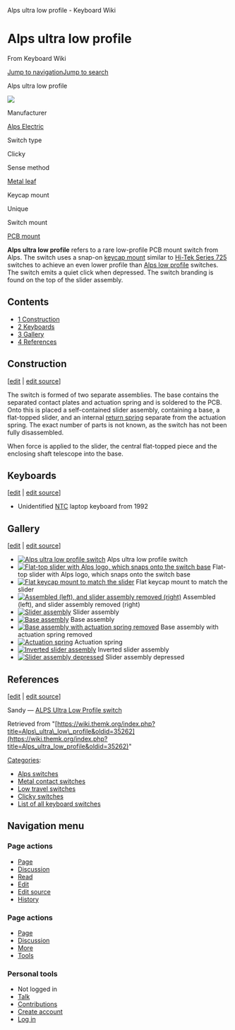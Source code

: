 Alps ultra low profile - Keyboard Wiki

Alps ultra low profile
======================

From Keyboard Wiki 

[Jump to navigation](https://wiki.themk.org/index.php/Alps_ultra_low_profile#column-one)[Jump to search](https://wiki.themk.org/index.php/Alps_ultra_low_profile#searchInput)

Alps ultra low profile

[![](https://wiki.themk.org/images/thumb/b/b5/Alps_ultra_low_profile.jpg/500px-Alps_ultra_low_profile.jpg)](https://wiki.themk.org/index.php/File:Alps_ultra_low_profile.jpg)

Manufacturer

[Alps Electric](https://wiki.themk.org/index.php/Alps_Electric "Alps Electric")

Switch type

Clicky

Sense method

[Metal leaf](https://wiki.themk.org/index.php/Contact_mechanism#Metal_leaf "Contact mechanism")

Keycap mount

Unique

Switch mount

[PCB mount](https://wiki.themk.org/index.php/Switch_mount#PCB_mount "Switch mount")

**Alps ultra low profile** refers to a rare low-profile PCB mount switch from Alps.<ref name="Sandy" /> The switch uses a snap-on [keycap mount](https://wiki.themk.org/index.php/Keycap_mount "Keycap mount") similar to [Hi-Tek Series 725](https://wiki.themk.org/index.php/Hi-Tek_Series_725 "Hi-Tek Series 725") switches to achieve an even lower profile than [Alps low profile](https://wiki.themk.org/index.php/Alps_low_profile "Alps low profile") switches. The switch emits a quiet click when depressed. The switch branding is found on the top of the slider assembly.

Contents
--------

*   [1  Construction](https://wiki.themk.org/index.php/Alps_ultra_low_profile#Construction)
*   [2  Keyboards](https://wiki.themk.org/index.php/Alps_ultra_low_profile#Keyboards)
*   [3  Gallery](https://wiki.themk.org/index.php/Alps_ultra_low_profile#Gallery)
*   [4  References](https://wiki.themk.org/index.php/Alps_ultra_low_profile#References)

Construction
------------

\[[edit](https://wiki.themk.org/index.php?title=Alps_ultra_low_profile&veaction=edit&section=1 "Edit section: Construction") | [edit source](https://wiki.themk.org/index.php?title=Alps_ultra_low_profile&action=edit&section=1 "Edit section's source code: Construction")\]

The switch is formed of two separate assemblies. The base contains the separated contact plates and actuation spring and is soldered to the PCB. Onto this is placed a self-contained slider assembly, containing a base, a flat-topped slider, and an internal [return spring](https://wiki.themk.org/index.php/Return_spring "Return spring") separate from the actuation spring. The exact number of parts is not known, as the switch has not been fully disassembled.

When force is applied to the slider, the central flat-topped piece and the enclosing shaft telescope into the base.

Keyboards
---------

\[[edit](https://wiki.themk.org/index.php?title=Alps_ultra_low_profile&veaction=edit&section=2 "Edit section: Keyboards") | [edit source](https://wiki.themk.org/index.php?title=Alps_ultra_low_profile&action=edit&section=2 "Edit section's source code: Keyboards")\]

*   Unidentified [NTC](https://wiki.themk.org/index.php/NTC "NTC") laptop keyboard from 1992<ref name="Sandy" />

Gallery
-------

\[[edit](https://wiki.themk.org/index.php?title=Alps_ultra_low_profile&veaction=edit&section=3 "Edit section: Gallery") | [edit source](https://wiki.themk.org/index.php?title=Alps_ultra_low_profile&action=edit&section=3 "Edit section's source code: Gallery")\]

*   [![Alps ultra low profile switch](https://wiki.themk.org/images/thumb/b/b5/Alps_ultra_low_profile.jpg/488px-Alps_ultra_low_profile.jpg)](https://wiki.themk.org/index.php/File:Alps_ultra_low_profile.jpg "Alps ultra low profile switch") Alps ultra low profile switch 
*   [![Flat-top slider with Alps logo, which snaps onto the switch base](https://wiki.themk.org/images/thumb/e/e8/Alps_ultra_low_profile_--_slider_assembly.jpg/499px-Alps_ultra_low_profile_--_slider_assembly.jpg)](https://wiki.themk.org/index.php/File:Alps_ultra_low_profile_--_slider_assembly.jpg "Flat-top slider with Alps logo, which snaps onto the switch base") Flat-top slider with Alps logo, which snaps onto the switch base 
*   [![Flat keycap mount to match the slider](https://wiki.themk.org/images/thumb/c/c5/Alps_ultra_low_profile_--_keycap_mount.jpg/499px-Alps_ultra_low_profile_--_keycap_mount.jpg)](https://wiki.themk.org/index.php/File:Alps_ultra_low_profile_--_keycap_mount.jpg "Flat keycap mount to match the slider") Flat keycap mount to match the slider 
*   [![Assembled (left), and slider assembly removed (right)](https://wiki.themk.org/images/thumb/0/07/Alps_ultra_low_profile_--_assembled_vs_opened.jpg/500px-Alps_ultra_low_profile_--_assembled_vs_opened.jpg)](https://wiki.themk.org/index.php/File:Alps_ultra_low_profile_--_assembled_vs_opened.jpg "Assembled (left), and slider assembly removed (right)") Assembled (left), and slider assembly removed (right) 
*   [![Slider assembly](https://wiki.themk.org/images/thumb/6/65/Alps_ultra_low_profile_--_detached_slider_assembly.jpg/499px-Alps_ultra_low_profile_--_detached_slider_assembly.jpg)](https://wiki.themk.org/index.php/File:Alps_ultra_low_profile_--_detached_slider_assembly.jpg "Slider assembly") Slider assembly 
*   [![Base assembly](https://wiki.themk.org/images/thumb/7/7a/Alps_ultra_low_profile_--_base_assembly_complete.jpg/499px-Alps_ultra_low_profile_--_base_assembly_complete.jpg)](https://wiki.themk.org/index.php/File:Alps_ultra_low_profile_--_base_assembly_complete.jpg "Base assembly") Base assembly 
*   [![Base assembly with actuation spring removed](https://wiki.themk.org/images/thumb/e/ee/Alps_ultra_low_profile_--_base_assembly.jpg/499px-Alps_ultra_low_profile_--_base_assembly.jpg)](https://wiki.themk.org/index.php/File:Alps_ultra_low_profile_--_base_assembly.jpg "Base assembly with actuation spring removed") Base assembly with actuation spring removed 
*   [![Actuation spring](https://wiki.themk.org/images/thumb/7/72/Alps_ultra_low_profile_--_actuation_spring.jpg/468px-Alps_ultra_low_profile_--_actuation_spring.jpg)](https://wiki.themk.org/index.php/File:Alps_ultra_low_profile_--_actuation_spring.jpg "Actuation spring") Actuation spring 
*   [![Inverted slider assembly](https://wiki.themk.org/images/thumb/c/c5/Alps_ultra_low_profile_--_inverted_slider_assembly%2C_released.jpg/499px-Alps_ultra_low_profile_--_inverted_slider_assembly%2C_released.jpg)](https://wiki.themk.org/index.php/File:Alps_ultra_low_profile_--_inverted_slider_assembly,_released.jpg "Inverted slider assembly") Inverted slider assembly 
*   [![Slider assembly depressed](https://wiki.themk.org/images/thumb/2/29/Alps_ultra_low_profile_--_inverted_slider_assembly%2C_depressed.jpg/499px-Alps_ultra_low_profile_--_inverted_slider_assembly%2C_depressed.jpg)](https://wiki.themk.org/index.php/File:Alps_ultra_low_profile_--_inverted_slider_assembly,_depressed.jpg "Slider assembly depressed") Slider assembly depressed 

References
----------

\[[edit](https://wiki.themk.org/index.php?title=Alps_ultra_low_profile&veaction=edit&section=4 "Edit section: References") | [edit source](https://wiki.themk.org/index.php?title=Alps_ultra_low_profile&action=edit&section=4 "Edit section's source code: References")\]

<references> <ref name="Sandy">Sandy — [ALPS Ultra Low Profile switch](http://sandy55.fc2web.com/keyboard/alps_ultra_lowpro_e.html)</ref> </references>

Retrieved from "[https://wiki.themk.org/index.php?title=Alps\_ultra\_low\_profile&oldid=35262](https://wiki.themk.org/index.php?title=Alps_ultra_low_profile&oldid=35262)"

[Categories](https://wiki.themk.org/index.php/Special:Categories "Special:Categories"):

*   [Alps switches](https://wiki.themk.org/index.php/Category:Alps_switches "Category:Alps switches")
*   [Metal contact switches](https://wiki.themk.org/index.php/Category:Metal_contact_switches "Category:Metal contact switches")
*   [Low travel switches](https://wiki.themk.org/index.php/Category:Low_travel_switches "Category:Low travel switches")
*   [Clicky switches](https://wiki.themk.org/index.php/Category:Clicky_switches "Category:Clicky switches")
*   [List of all keyboard switches](https://wiki.themk.org/index.php/Category:List_of_all_keyboard_switches "Category:List of all keyboard switches")

Navigation menu
---------------

### Page actions

*   [Page](https://wiki.themk.org/index.php/Alps_ultra_low_profile "View the content page [c]")
*   [Discussion](https://wiki.themk.org/index.php/Talk:Alps_ultra_low_profile "Discussion about the content page [t]")
*   [Read](https://wiki.themk.org/index.php/Alps_ultra_low_profile)
*   [Edit](https://wiki.themk.org/index.php?title=Alps_ultra_low_profile&veaction=edit "Edit this page [v]")
*   [Edit source](https://wiki.themk.org/index.php?title=Alps_ultra_low_profile&action=edit "Edit the source code of this page [e]")
*   [History](https://wiki.themk.org/index.php?title=Alps_ultra_low_profile&action=history "Past revisions of this page [h]")

### Page actions

*   [Page](https://wiki.themk.org/index.php/Alps_ultra_low_profile "Page")
*   [Discussion](https://wiki.themk.org/index.php/Talk:Alps_ultra_low_profile "Discussion")
*   [More](https://wiki.themk.org/index.php/Alps_ultra_low_profile#p-cactions)
*   [Tools](https://wiki.themk.org/index.php/Alps_ultra_low_profile#p-tb "Tools")

### Personal tools

*   Not logged in
*   [Talk](https://wiki.themk.org/index.php/Special:MyTalk "Discussion about edits from this IP address [n]")
*   [Contributions](https://wiki.themk.org/index.php/Special:MyContributions "A list of edits made from this IP address [y]")
*   [Create account](https://wiki.themk.org/index.php?title=Special:CreateAccount&returnto=Alps+ultra+low+profile "You are encouraged to create an account and log in; however, it is not mandatory")
*   [Log in](https://wiki.themk.org/index.php?title=Special:UserLogin&returnto=Alps+ultra+low+profile "You are encouraged to log in; however, it is not mandatory [o]")

[](https://wiki.themk.org/index.php/Main_Page) [](https://wiki.themk.org/index.php/Alps_ultra_low_profile#sidebar "Jump to navigation")[](https://wiki.themk.org/index.php/Alps_ultra_low_profile#p-personal "user tools")[](https://wiki.themk.org/index.php/Alps_ultra_low_profile#globalWrapper "back to top")